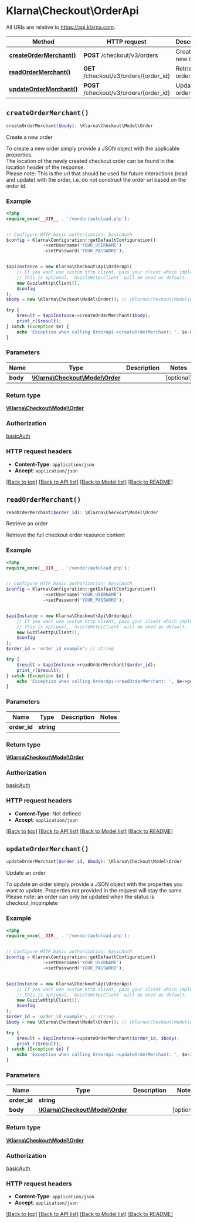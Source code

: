 # Klarna\Checkout\OrderApi

All URIs are relative to https://api.klarna.com.

Method | HTTP request | Description
------------- | ------------- | -------------
[**createOrderMerchant()**](OrderApi.md#createOrderMerchant) | **POST** /checkout/v3/orders | Create a new order
[**readOrderMerchant()**](OrderApi.md#readOrderMerchant) | **GET** /checkout/v3/orders/{order_id} | Retrieve an order
[**updateOrderMerchant()**](OrderApi.md#updateOrderMerchant) | **POST** /checkout/v3/orders/{order_id} | Update an order


## `createOrderMerchant()`

```php
createOrderMerchant($body): \Klarna\Checkout\Model\Order
```

Create a new order

To create a new order simply provide a JSON object with the applicable properties.<br>The location of the newly created checkout order can be found in the location header of the response.<br>Please note: This is the url that should be used for future interactions (read and update) with the order, i.e. do not construct the order url based on the order id.

### Example

```php
<?php
require_once(__DIR__ . '/vendor/autoload.php');


// Configure HTTP basic authorization: basicAuth
$config = Klarna\Configuration::getDefaultConfiguration()
              ->setUsername('YOUR_USERNAME')
              ->setPassword('YOUR_PASSWORD');


$apiInstance = new Klarna\Checkout\Api\OrderApi(
    // If you want use custom http client, pass your client which implements `GuzzleHttp\ClientInterface`.
    // This is optional, `GuzzleHttp\Client` will be used as default.
    new GuzzleHttp\Client(),
    $config
);
$body = new \Klarna\Checkout\Model\Order(); // \Klarna\Checkout\Model\Order

try {
    $result = $apiInstance->createOrderMerchant($body);
    print_r($result);
} catch (Exception $e) {
    echo 'Exception when calling OrderApi->createOrderMerchant: ', $e->getMessage(), PHP_EOL;
}
```

### Parameters

Name | Type | Description  | Notes
------------- | ------------- | ------------- | -------------
 **body** | [**\Klarna\Checkout\Model\Order**](../Model/Order.md)|  | [optional]

### Return type

[**\Klarna\Checkout\Model\Order**](../Model/Order.md)

### Authorization

[basicAuth](../../README.md#basicAuth)

### HTTP request headers

- **Content-Type**: `application/json`
- **Accept**: `application/json`

[[Back to top]](#) [[Back to API list]](../../README.md#endpoints)
[[Back to Model list]](../../README.md#models)
[[Back to README]](../../README.md)

## `readOrderMerchant()`

```php
readOrderMerchant($order_id): \Klarna\Checkout\Model\Order
```

Retrieve an order

Retrieve the full checkout order resource content

### Example

```php
<?php
require_once(__DIR__ . '/vendor/autoload.php');


// Configure HTTP basic authorization: basicAuth
$config = Klarna\Configuration::getDefaultConfiguration()
              ->setUsername('YOUR_USERNAME')
              ->setPassword('YOUR_PASSWORD');


$apiInstance = new Klarna\Checkout\Api\OrderApi(
    // If you want use custom http client, pass your client which implements `GuzzleHttp\ClientInterface`.
    // This is optional, `GuzzleHttp\Client` will be used as default.
    new GuzzleHttp\Client(),
    $config
);
$order_id = 'order_id_example'; // string

try {
    $result = $apiInstance->readOrderMerchant($order_id);
    print_r($result);
} catch (Exception $e) {
    echo 'Exception when calling OrderApi->readOrderMerchant: ', $e->getMessage(), PHP_EOL;
}
```

### Parameters

Name | Type | Description  | Notes
------------- | ------------- | ------------- | -------------
 **order_id** | **string**|  |

### Return type

[**\Klarna\Checkout\Model\Order**](../Model/Order.md)

### Authorization

[basicAuth](../../README.md#basicAuth)

### HTTP request headers

- **Content-Type**: Not defined
- **Accept**: `application/json`

[[Back to top]](#) [[Back to API list]](../../README.md#endpoints)
[[Back to Model list]](../../README.md#models)
[[Back to README]](../../README.md)

## `updateOrderMerchant()`

```php
updateOrderMerchant($order_id, $body): \Klarna\Checkout\Model\Order
```

Update an order

To update an order simply provide a JSON object with the properties you want to update. Properties not provided in the request will stay the same.<br>Please note: an order can only be updated when the status is checkout_incomplete

### Example

```php
<?php
require_once(__DIR__ . '/vendor/autoload.php');


// Configure HTTP basic authorization: basicAuth
$config = Klarna\Configuration::getDefaultConfiguration()
              ->setUsername('YOUR_USERNAME')
              ->setPassword('YOUR_PASSWORD');


$apiInstance = new Klarna\Checkout\Api\OrderApi(
    // If you want use custom http client, pass your client which implements `GuzzleHttp\ClientInterface`.
    // This is optional, `GuzzleHttp\Client` will be used as default.
    new GuzzleHttp\Client(),
    $config
);
$order_id = 'order_id_example'; // string
$body = new \Klarna\Checkout\Model\Order(); // \Klarna\Checkout\Model\Order

try {
    $result = $apiInstance->updateOrderMerchant($order_id, $body);
    print_r($result);
} catch (Exception $e) {
    echo 'Exception when calling OrderApi->updateOrderMerchant: ', $e->getMessage(), PHP_EOL;
}
```

### Parameters

Name | Type | Description  | Notes
------------- | ------------- | ------------- | -------------
 **order_id** | **string**|  |
 **body** | [**\Klarna\Checkout\Model\Order**](../Model/Order.md)|  | [optional]

### Return type

[**\Klarna\Checkout\Model\Order**](../Model/Order.md)

### Authorization

[basicAuth](../../README.md#basicAuth)

### HTTP request headers

- **Content-Type**: `application/json`
- **Accept**: `application/json`

[[Back to top]](#) [[Back to API list]](../../README.md#endpoints)
[[Back to Model list]](../../README.md#models)
[[Back to README]](../../README.md)
